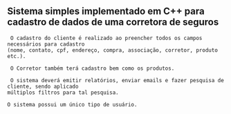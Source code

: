 ## Sistema simples implementado em C++ para cadastro de dados de uma corretora de seguros

	 O cadastro do cliente é realizado ao preencher todos os campos necessários para cadastro
	(nome, contato, cpf, endereço, compra, associação, corretor, produto etc.).

	 O Corretor também terá cadastro bem como os produtos.

	 O sistema deverá emitir relatórios, enviar emails e fazer pesquisa de cliente, sendo aplicado 
	múltiplos filtros para tal pesquisa.

	O sistema possui um único tipo de usuário.
